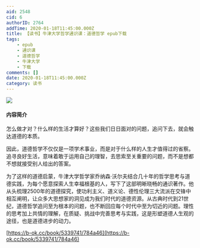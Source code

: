 ```yaml
---
aid: 2548
cid: 6
authorID: 2764
addTime: 2020-01-18T11:45:00.000Z
title: 【读书】牛津大学哲学通识课：道德哲学 epub下载
tags:
    - epub
    - 通识课
    - 道德哲学
    - 牛津大学
    - 下载
comments: []
date: 2020-01-18T11:45:00.000Z
category: 读书
---
```


![](http://93.174.95.29/covers/2461000/504792f64e19994f40e00914875f85cb-g.jpg)

#### [](#%E5%86%85%E5%AE%B9%E7%AE%80%E4%BB%8B)内容简介

怎么做才对？什么样的生活才算好？这些我们日日面对的问题，追问下去，就会触达道德的本质。

因此，道德哲学不仅仅是一项学术事业，而是对于什么样的人生才值得过的省察。追寻良好生活，意味着敢于运用自己的理智，去思索至关重要的问题，而不是想都不想就接受别人给出的答案。

为了这样的道德启蒙，牛津大学哲学家乔纳森·沃尔夫结合几十年的哲学思考与道德实践，为每个愿意探索人生幸福根基的人，写下了这部明晰晓畅的通识著作。他从头梳理2500年的道德探究，使功利主义、道义论、德性伦理三大流派在交锋中相互阐明，让众多大思想家的洞见成为我们时代的道德资源。从古典时代到21世纪，道德哲学追问至为根本的问题，也不断回应每个时代中至为切近的问题。理性的思考加上共情的理解，在质疑、挑战中完善思考与实践，这是形塑道德人生观的途径，也是道德进步的动力。

[https://b-ok.cc/book/5339741/784a46](https://b-ok.cc/book/5339741/784a46)
